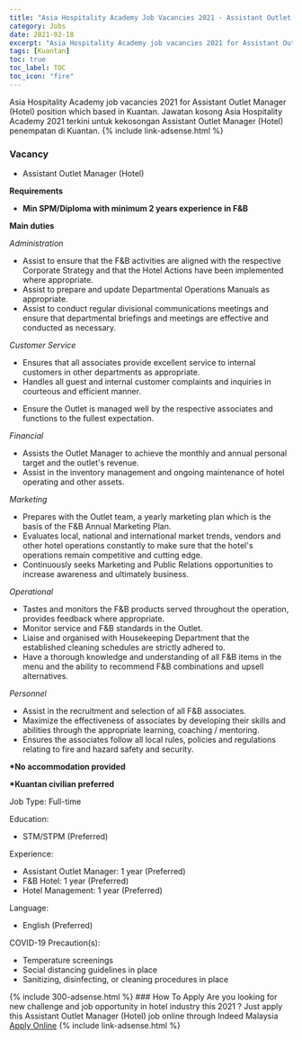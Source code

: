 ```yaml
---
title: "Asia Hospitality Academy Job Vacancies 2021 - Assistant Outlet Manager (Hotel)" 
category: Jobs 
date: 2021-02-18 
excerpt: "Asia Hospitality Academy job vacancies 2021 for Assistant Outlet Manager (Hotel) position which based in Kuantan. Jawatan kosong Asia Hospitality Academy 2021 terkini untuk kekosongan Assistant Outlet Manager (Hotel) penempatan di Kuantan" 
tags: [Kuantan] 
toc: true 
toc_label: TOC 
toc_icon: "fire" 
--- 
```


Asia Hospitality Academy job vacancies 2021 for Assistant Outlet Manager (Hotel) position which based in Kuantan. Jawatan kosong Asia Hospitality Academy 2021 terkini untuk kekosongan Assistant Outlet Manager (Hotel) penempatan di Kuantan. 
{% include link-adsense.html %} 
### Vacancy 
- Assistant Outlet Manager (Hotel) 
<div><p><b>Requirements</b></p><ul><li><b>Min SPM/Diploma with minimum 2 years experience in F&amp;B</b></li></ul><p><b>Main duties</b></p><p><i>Administration</i></p><ul><li>Assist to ensure that the F&amp;B activities are aligned with the respective Corporate Strategy and that the Hotel Actions have been implemented where appropriate.</li><li>Assist to prepare and update Departmental Operations Manuals as appropriate.</li><li>Assist to conduct regular divisional communications meetings and ensure that departmental briefings and meetings are effective and conducted as necessary.</li></ul><p><i>Customer Service</i></p><ul><li>Ensures that all associates provide excellent service to internal customers in other departments as appropriate.</li><li>Handles all guest and internal customer complaints and inquiries in courteous and efficient manner.</li></ul><ul><li>Ensure the Outlet is managed well by the respective associates and functions to the fullest expectation.</li></ul><p><i>Financial</i></p><ul><li>Assists the Outlet Manager to achieve the monthly and annual personal target and the outlet's revenue.</li><li>Assist in the inventory management and ongoing maintenance of hotel operating and other assets.</li></ul><p><i>Marketing</i></p><ul><li>Prepares with the Outlet team, a yearly marketing plan which is the basis of the F&amp;B Annual Marketing Plan.</li><li>Evaluates local, national and international market trends, vendors and other hotel operations constantly to make sure that the hotel's operations remain competitive and cutting edge.</li><li>Continuously seeks Marketing and Public Relations opportunities to increase awareness and ultimately business.</li></ul><p><i>Operational</i></p><ul><li>Tastes and monitors the F&amp;B products served throughout the operation, provides feedback where appropriate.</li><li>Monitor service and F&amp;B standards in the Outlet.</li><li>Liaise and organised with Housekeeping Department that the established cleaning schedules are strictly adhered to.</li><li>Have a thorough knowledge and understanding of all F&amp;B items in the menu and the ability to recommend F&amp;B combinations and upsell alternatives.</li></ul><p><i>Personnel</i></p><ul><li>Assist in the recruitment and selection of all F&amp;B associates.</li><li>Maximize the effectiveness of associates by developing their skills and abilities through the appropriate learning, coaching / mentoring.</li><li>Ensures the associates follow all local rules, policies and regulations relating to fire and hazard safety and security.</li></ul><p><b>*No accommodation provided</b></p><p><b>*Kuantan civilian preferred</b></p><p>Job Type: Full-time</p><p>Education:</p><ul><li>STM/STPM (Preferred)</li></ul><p>Experience:</p><ul><li>Assistant Outlet Manager: 1 year (Preferred)</li><li>F&amp;B Hotel: 1 year (Preferred)</li><li>Hotel Management: 1 year (Preferred)</li></ul><p>Language:</p><ul><li>English (Preferred)</li></ul><p>COVID-19 Precaution(s):</p><ul><li>Temperature screenings</li><li>Social distancing guidelines in place</li><li>Sanitizing, disinfecting, or cleaning procedures in place</li></ul></div> 
{% include 300-adsense.html %} 
### How To Apply 
Are you looking for new challenge and job opportunity in hotel industry this 2021 ?
Just apply this Assistant Outlet Manager (Hotel) job online through Indeed Malaysia 
<a href="https://malaysia.indeed.com/viewjob?jk=2e58ac97a710e75c" class="btn btn--info" target="_blank" rel="nofollow noopenner">Apply Online</a> 
{% include link-adsense.html %} 